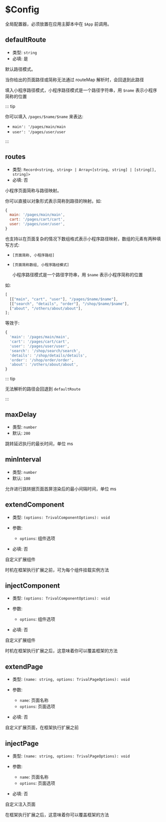 # $Config

全局配置器，必须放置在应用主脚本中在 `$App` 前调用。

## defaultRoute

- 类型: `string`
- 必填: 是

默认路径模式。

当你给出的页面路径或简称无法通过 routeMap 解析时，会回退到此路径

填入小程序路径模式，小程序路径模式是一个路径字符串，用 `$name` 表示小程序简称的位置

::: tip

你可以填入 `/pages/$name/$name` 来表达:

- `main': '/pages/main/main`
- `user': '/pages/user/user`

:::

## routes

- 类型: `Record<string, string> | Array<[string, string] | [string[], string]>`
- 必填: 否

小程序页面简称与路径映射。

你可以直接以对象形式表示简称到路径的映射。如:

```js
{
  main: '/pages/main/main',
  cart: '/pages/cart/cart',
  user: '/pages/user/user',
}
```

也支持以在页面复杂的情况下数组格式表示小程序路径映射，数组的元素有两种填写方式:

- `[页面简称, 小程序路经]`

- `[页面简称数组, 小程序路经模式]`

  小程序路径模式是一个路径字符串，用 `$name` 表示小程序简称的位置

如:

```js
[
  [["main", "cart", "user"], "/pages/$name/$name"],
  [["search", "details", "order"], "/shop/$name/$name"],
  ["about", "/others/about/about"],
];
```

等效于:

```js
{
  'main': '/pages/main/main',
  'cart': '/pages/cart/cart',
  'user': '/pages/user/user',
  'search': '/shop/search/search',
  'details': '/shop/details/details',
  'order': '/shop/order/order',
  'about': '/others/about/about',
}
```

::: tip

无法解析的路径会回退到 `defaultRoute`

:::

## maxDelay

- 类型: `number`
- 默认: `200`

跳转延迟执行的最长时间，单位 ms

## minInterval

- 类型: `number`
- 默认: `100`

允许进行跳转据页面首屏渲染后的最小间隔时间，单位 ms

## extendComponent

- 类型: `(options: TrivalComponentOptions): void`

- 参数:

  - `options`: 组件选项

- 必填: 否

自定义扩展组件

时机在框架执行扩展之前，可为每个组件挂载实例方法

## injectComponent

- 类型: `(options: TrivalComponentOptions): void`

- 参数:

  - `options`: 组件选项

- 必填: 否

自定义扩展组件

时机在框架执行扩展之后，这意味着你可以覆盖框架的方法

## extendPage

- 类型: `(name: string, options: TrivalPageOptions): void`

- 参数:

  - `name`: 页面名称
  - `options`: 页面选项

- 必填: 否

自定义扩展页面，在框架执行扩展之前

## injectPage

- 类型: `(name: string, options: TrivalPageOptions): void`

- 参数:

  - `name`: 页面名称
  - `options`: 页面选项

- 必填: 否

自定义注入页面

在框架执行扩展之后，这意味着你可以覆盖框架的方法
